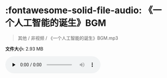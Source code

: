 # :fontawesome-solid-file-audio: 《一个人工智能的诞生》BGM

> 其他 / 非视频 / 《一个人工智能的诞生》BGM.mp3

**文件大小**: 2.93 MB

<audio preload="none" controls><source src="https://file.hsyhx.top/archive/其他/非视频/《一个人工智能的诞生》BGM.mp3" type="audio/mpeg">您的浏览器不支持此音频格式</audio>